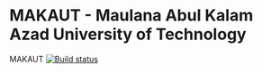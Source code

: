 # MAKAUT - Maulana Abul Kalam Azad University of Technology

MAKAUT [![Build status](https://build.appcenter.ms/v0.1/apps/850d2050-3846-4549-a89f-50534a805de4/branches/master/badge)](https://appcenter.ms)
